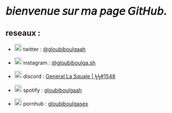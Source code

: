 # 𝘣𝘪𝘦𝘯𝘷𝘦𝘯𝘶𝘦 𝘴𝘶𝘳 𝘮𝘢 𝘱𝘢𝘨𝘦 𝘎𝘪𝘵𝘏𝘶𝘣.


## reseaux : 


- <img src="https://upload.wikimedia.org/wikipedia/fr/thumb/c/c8/Twitter_Bird.svg/1259px-Twitter_Bird.svg.png" width="20"> twitter  : [@gloubiboulgaah](https://twitter.com/gloubiboulgaah)

- <img src="https://upload.wikimedia.org/wikipedia/commons/thumb/e/e7/Instagram_logo_2016.svg/1200px-Instagram_logo_2016.svg.png" width="20"> instagram : [@gloubiboulga.sh](https://www.instagram.com/gloubiboulga.sh)

- <img src="https://www.freepnglogos.com/uploads/discord-logo-png/discord-logo-logodownload-download-logotipos-1.png" width="20"> discord :  [General La Squale | ϟϟ#1548](https://discord.gg/XNHYenX)

- <img src="https://www.freepnglogos.com/uploads/spotify-logo-png/spotify-download-logo-30.png" width="20"> spotify : [gloubiboulgaah](https://open.spotify.com/user/npzhmqqm4ox0pafu1gur26e52)

- <img src="https://upload.wikimedia.org/wikipedia/commons/thumb/f/f1/Pornhub-logo.svg/1280px-Pornhub-logo.svg.png" width="20"> pornhub : [gloubiboulgasex](https://pornhub.com/users/gloubiboulgasex)
